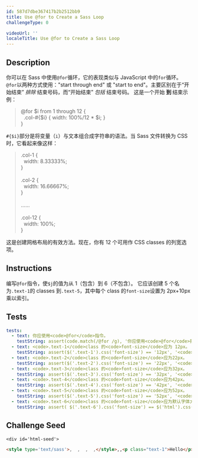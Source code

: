 ```yaml
---
id: 587d7dbe367417b2b2512bb9
title: Use @for to Create a Sass Loop
challengeType: 0

videoUrl: ''
localeTitle: Use @for to Create a Sass Loop
---
```


## Description
<section id='description'>
你可以在 Sass 中使用<code>@for</code>循环，它的表现类似与 JavaScript 中的<code>for</code>循环。
<code>@for</code>以两种方式使用："start through end" 或 "start to end"。主要区别在于“开始结束”<em> 排除 </em> 结束号码，而“开始结束”<em> 包括 </em> 结束号码。
这是一个开始 <b> 到 </b> 结束示例：
<blockquote>@for $i from 1 through 12 {<br>&nbsp;&nbsp;.col-#{$i} { width: 100%/12 * $i; }<br>}</blockquote>
<code>#{$i}</code>部分是将变量（<code>i</code>）与文本组合成字符串的语法。当 Sass 文件转换为 CSS 时，它看起来像这样：
<blockquote>.col-1 {<br>&nbsp;&nbsp;width: 8.33333%;<br>}<br><br>.col-2 {<br>&nbsp;&nbsp;width: 16.66667%;<br>}<br><br>......<br><br>.col-12 {<br>&nbsp;&nbsp;width: 100%;<br>}</blockquote>
这是创建网格布局的有效方法。现在，你有 12 个可用作 CSS classes 的列宽选项。
</section>

## Instructions
<section id='instructions'>
编写<code>@for</code>指令，使<code>$j</code>的值为从 1（包含）到 6（不包含）。
它应该创建 5 个名为<code>.text-1</code>的 classes 到<code>.text-5</code>，其中每个 class 的<code>font-size</code>设置为 2px+10px 乘以索引。
</section>

## Tests
<section id='tests'>

```yml
tests:
  - text: 你应使用<code>@for</code>指令。
    testString: assert(code.match(/@for /g), '你应使用<code>@for</code>指令。');
  - text: <code>.text-1</code>class 的<code>font-size</code>应为 12px。
    testString: assert($('.text-1').css('font-size') == '12px', '<code>.text-1</code>class 的<code>font-size</code>应为 12px。');
  - text: <code>.text-2</code>class 的<code>font-size</code>应为22px。
    testString: assert($('.text-2').css('font-size') == '22px', '<code>.text-2</code>class 的<code>font-size</code>应为22px。');
  - text: <code>.text-3</code>class 的<code>font-size</code>应为32px。
    testString: assert($('.text-3').css('font-size') == '32px', '<code>.text-3</code>class 的<code>font-size</code>应为32px。');
  - text: <code>.text-4</code>class 的<code>font-size</code>应为42px。
    testString: assert($('.text-4').css('font-size') == '42px', '<code>.text-4</code>class 的<code>font-size</code>应为42px。');
  - text: <code>.text-5</code>class 的<code>font-size</code>应为52px。
    testString: assert($('.text-5').css('font-size') == '52px', '<code>.text-5</code>class 的<code>font-size</code>应为52px。');
  - text: <code>.text-6</code>class 的<code>font-size</code>应为默认字体大小。
    testString: assert( $('.text-6').css('font-size') == $('html').css('font-size') , '<code>.text-6</code>class 的<code>font-size</code>应为默认字体大小。');

```

</section>

## Challenge Seed
<section id='challengeSeed'>

    <div id='html-seed'>
```html
<style type='text/sass'>,  ,  ,  ,</style>,,<p class="text-1">Hello</p>,<p class="text-2">Hello</p>,<p class="text-3">Hello</p>,<p class="text-4">Hello</p>,<p class="text-5">Hello</p>,<p class="text-6">Hello</p>
```





</div>





</section>

              